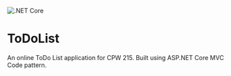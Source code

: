 ![.NET Core](https://github.com/EthanMartino/ToDoList/workflows/.NET%20Core/badge.svg)

# ToDoList
An online ToDo List application for CPW 215. Built using ASP.NET Core MVC Code pattern.
